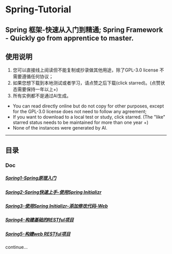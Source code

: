 # Spring-Tutorial

## Spring 框架-快速从入门到精通; Spring Framework - Quickly go from apprentice to master.

## 使用说明

1. 您可以直接线上阅读但不能复制或抄录做其他用途，除了GPL-3.0 license 不需要遵循任何协议；
2. 如果您想下载到本地测试或者学习，请点赞之后下载(click starred)。(点赞状态需要保持一年以上+)
3. 所有实例都不是通过AI生成。

* You can read directly online but do not copy for other purposes, except for the GPL-3.0 license does not need to follow any agreement;
* If you want to download to a local test or study, click starred. (The "like" starred status needs to be maintained for more than one year +)
* None of the instances were generated by AI.

---

## 目录

### Doc 

##### [Spring1-Spring原理入门](doc/Spring1-Spring原理入门.md)

##### [Spring2-Spring快速上手-使用Spring Initializr](doc/Spring2-Spring快速上手-使用Spring%20Initializr.md)

##### [Spring3-使用Spring Initializr-添加修改代码-Web](doc/Spring3-使用Spring%20Initializr-添加修改代码-Web.md)

##### [Spring4-构建基础的RESTful项目](doc/Spring4-构建基础的RESTful项目.md)

##### [Spring5-构建web RESTful项目](doc/Spring5-构建web%20RESTful项目.md)


continue...
